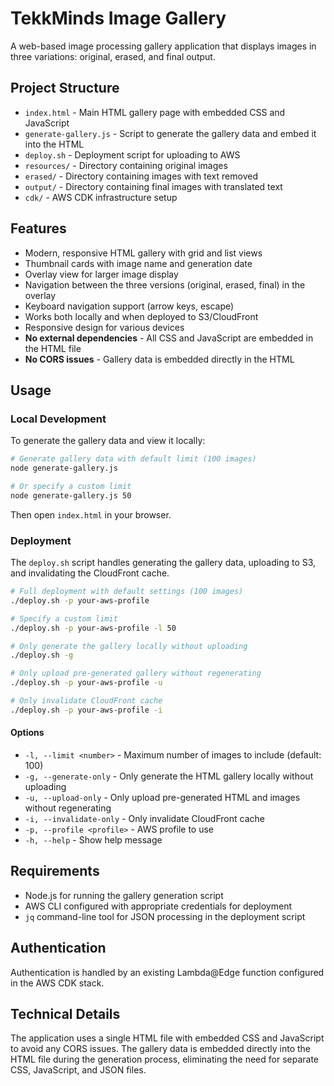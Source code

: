 # TekkMinds Image Gallery

A web-based image processing gallery application that displays images in three variations: original, erased, and final output.

## Project Structure

- `index.html` - Main HTML gallery page with embedded CSS and JavaScript
- `generate-gallery.js` - Script to generate the gallery data and embed it into the HTML
- `deploy.sh` - Deployment script for uploading to AWS
- `resources/` - Directory containing original images
- `erased/` - Directory containing images with text removed
- `output/` - Directory containing final images with translated text
- `cdk/` - AWS CDK infrastructure setup

## Features

- Modern, responsive HTML gallery with grid and list views
- Thumbnail cards with image name and generation date
- Overlay view for larger image display
- Navigation between the three versions (original, erased, final) in the overlay
- Keyboard navigation support (arrow keys, escape)
- Works both locally and when deployed to S3/CloudFront
- Responsive design for various devices
- **No external dependencies** - All CSS and JavaScript are embedded in the HTML file
- **No CORS issues** - Gallery data is embedded directly in the HTML

## Usage

### Local Development

To generate the gallery data and view it locally:

```bash
# Generate gallery data with default limit (100 images)
node generate-gallery.js

# Or specify a custom limit
node generate-gallery.js 50
```

Then open `index.html` in your browser.

### Deployment

The `deploy.sh` script handles generating the gallery data, uploading to S3, and invalidating the CloudFront cache.

```bash
# Full deployment with default settings (100 images)
./deploy.sh -p your-aws-profile

# Specify a custom limit
./deploy.sh -p your-aws-profile -l 50

# Only generate the gallery locally without uploading
./deploy.sh -g

# Only upload pre-generated gallery without regenerating
./deploy.sh -p your-aws-profile -u

# Only invalidate CloudFront cache
./deploy.sh -p your-aws-profile -i
```

#### Options

- `-l, --limit <number>` - Maximum number of images to include (default: 100)
- `-g, --generate-only` - Only generate the HTML gallery locally without uploading
- `-u, --upload-only` - Only upload pre-generated HTML and images without regenerating
- `-i, --invalidate-only` - Only invalidate CloudFront cache
- `-p, --profile <profile>` - AWS profile to use
- `-h, --help` - Show help message

## Requirements

- Node.js for running the gallery generation script
- AWS CLI configured with appropriate credentials for deployment
- `jq` command-line tool for JSON processing in the deployment script

## Authentication

Authentication is handled by an existing Lambda@Edge function configured in the AWS CDK stack.

## Technical Details

The application uses a single HTML file with embedded CSS and JavaScript to avoid any CORS issues. The gallery data is embedded directly into the HTML file during the generation process, eliminating the need for separate CSS, JavaScript, and JSON files. 